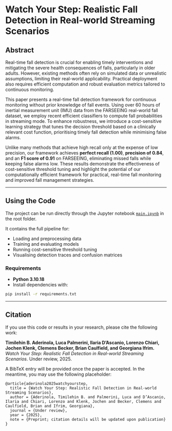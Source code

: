 # Watch Your Step: Realistic Fall Detection in Real-world Streaming Scenarios

## Abstract
Real-time fall detection is crucial for enabling timely interventions and mitigating the severe health consequences of falls, particularly in older adults. However, existing methods often rely on simulated data or unrealistic assumptions, limiting their real-world applicability. Practical deployment also requires efficient computation and robust evaluation metrics tailored to continuous monitoring. 

This paper presents a real-time fall detection framework for continuous monitoring without prior knowledge of fall events. Using over 60 hours of inertial measurement unit (IMU) data from the FARSEEING real-world fall dataset, we employ recent efficient classifiers to compute fall probabilities in streaming mode. To enhance robustness, we introduce a cost-sensitive learning strategy that tunes the decision threshold based on a clinically relevant cost function, prioritising timely fall detection while minimising false alarms. 

Unlike many methods that achieve high recall only at the expense of low precision, our framework achieves **perfect recall (1.00)**, **precision of 0.84**, and an **F1 score of 0.91** on FARSEEING, eliminating missed falls while keeping false alarms low. These results demonstrate the effectiveness of cost-sensitive threshold tuning and highlight the potential of our computationally efficient framework for practical, real-time fall monitoring and improved fall management strategies.

---

## Using the Code
The project can be run directly through the Jupyter notebook [`main.ipynb`](./main.ipynb) in the root folder.  

It contains the full pipeline for:
- Loading and preprocessing data  
- Training and evaluating models  
- Running cost-sensitive threshold tuning  
- Visualising detection traces and confusion matrices  

### Requirements
- **Python 3.10.18**  
- Install dependencies with:
```bash
pip install -r requirements.txt
```

---

## Citation

If you use this code or results in your research, please cite the following work:

**Timilehin B. Aderinola, Luca Palmerini, Ilaria D’Ascanio, Lorenzo Chiari, Jochen Klenk, Clemens Becker, Brian Caulfield, and Georgiana Ifrim.**
_Watch Your Step: Realistic Fall Detection in Real-world Streaming Scenarios_. Under review, 2025.

A BibTeX entry will be provided once the paper is accepted. In the meantime, you may use the following placeholder:

```
@article{aderinola2025watchyourstep,
  title = {Watch Your Step: Realistic Fall Detection in Real-world Streaming Scenarios},
  author = {Aderinola, Timilehin B. and Palmerini, Luca and D’Ascanio, Ilaria and Chiari, Lorenzo and Klenk, Jochen and Becker, Clemens and Caulfield, Brian and Ifrim, Georgiana},
  journal = {Under review},
  year = {2025},
  note = {Preprint; citation details will be updated upon publication}
}
```